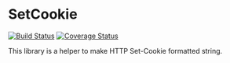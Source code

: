 # SetCookie

[![Build Status](https://travis-ci.org/zuhdil/set-cookie.svg?branch=master)](https://travis-ci.org/zuhdil/set-cookie)
[![Coverage Status](https://coveralls.io/repos/zuhdil/set-cookie/badge.svg?branch=master&service=github)](https://coveralls.io/github/zuhdil/set-cookie?branch=master)

This library is a helper to make HTTP Set-Cookie formatted string.
